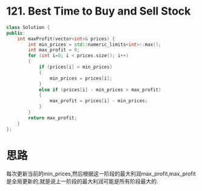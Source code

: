 #  121. Best Time to Buy and Sell Stock

```c++
class Solution {
public:
    int maxProfit(vector<int>& prices) {
        int min_prices = std::numeric_limits<int>::max();
        int max_profit = 0;
        for (int i=0; i < prices.size(); i++)
        {
            if (prices[i] < min_prices)
            {
                min_prices = prices[i];
            }
            else if (prices[i] - min_prices > max_profit)
            {
                max_profit = prices[i] - min_prices;
            }
        }
        return max_profit;
    }
};
```

# 思路

每次更新当前的min_prices,然后根据这一阶段的最大利润max_profit,max_profit是全局更新的,就是说上一阶段的最大利润可能是所有阶段最大的.